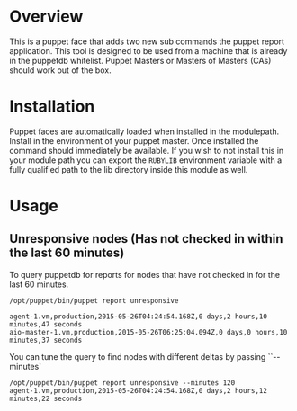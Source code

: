 # Overview

This is a puppet face that adds two new sub commands the puppet report application.
This tool is designed to be used from a machine that is already in the puppetdb whitelist.
Puppet Masters or Masters of Masters (CAs) should work out of the box.

# Installation
Puppet faces are automatically loaded when installed in the modulepath. Install in the environment of
your puppet master. Once installed the command should immediately be available. If you wish to not install
this in your module path you can export the `RUBYLIB` environment variable with a fully qualified path to
the lib directory inside this module as well.

# Usage

## Unresponsive nodes (Has not checked in within the last 60 minutes)

To query puppetdb for reports for nodes that have not checked in for the last 60 minutes.

```shell
/opt/puppet/bin/puppet report unresponsive
```
```shell
agent-1.vm,production,2015-05-26T04:24:54.168Z,0 days,2 hours,10 minutes,47 seconds
aio-master-1.vm,production,2015-05-26T06:25:04.094Z,0 days,0 hours,10 minutes,37 seconds
```
You can tune the query to find nodes with different deltas by passing ``--minutes`

```shell
/opt/puppet/bin/puppet report unresponsive --minutes 120
agent-1.vm,production,2015-05-26T04:24:54.168Z,0 days,2 hours,12 minutes,22 seconds
``` 
